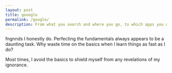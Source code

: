 ```yaml
---
layout: post
title: gooogle
permalink: /google/
description: From what you search and where you go, to which apps you use and the YouTube vides you’ve 
---
```

fngnnds
I honestly do. Perfecting the fundamentals always appears to be a daunting task. Why waste time on the basics when I learn things as fast as I do?

Most times, I avoid the basics to shield myself from any revelations of my ignorance.

